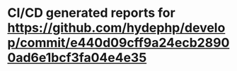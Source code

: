 # CI/CD generated reports for https://github.com/hydephp/develop/commit/e440d09cff9a24ecb28900ad6e1bcf3fa04e4e35
